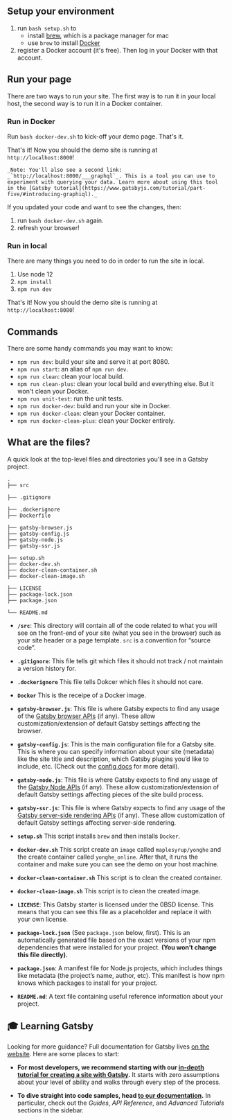 ##  Setup your environment

1. run `bash setup.sh` to
    + install [brew](https://brew.sh/), which is a package manager for mac
    + use `brew` to install [Docker](https://www.docker.com/)
2. register a Docker account (it's free). Then log in your Docker with that account.

## Run your page

There are two ways to run your site. The first way is to run it in your local host, the second way is to run it in a Docker container.

### Run in Docker

Run `bash docker-dev.sh` to kick-off your demo page. That's it.

That's it! Now you should the demo site is running at `http://localhost:8000`!

```
_Note: You'll also see a second link: _`http://localhost:8000/___graphql`_. This is a tool you can use to experiment with querying your data. Learn more about using this tool in the [Gatsby tutorial](https://www.gatsbyjs.com/tutorial/part-five/#introducing-graphiql)._
```

If you updated your code and want to see the changes, then:
1. run `bash docker-dev.sh` again.
2. refresh your browser!

### Run in local

There are many things you need to do in order to run the site in local.

1. Use node 12
2. `npm install`
3. `npm run dev`

That's it! Now you should the demo site is running at `http://localhost:8080`!

## Commands

There are some handy commands you may want to know:

- `npm run dev`: build your site and serve it at port 8080.
- `npm run start`: an alias of `npm run dev`.
- `npm run clean`: clean your local build.
- `npm run clean-plus`: clean your local build and everything else. But it won't clean your Docker.
- `npm run unit-test`: run the unit tests.
- `npm run docker-dev`: build and run your site in Docker.
- `npm run docker-clean`: clean your Docker container.
- `npm run docker-clean-plus`: clean your Docker entirely.

## What are the files?

A quick look at the top-level files and directories you'll see in a Gatsby project.

    .
    ├── src

    ├── .gitignore

    ├── .dockerignore
    ├── Dockerfile

    ├── gatsby-browser.js
    ├── gatsby-config.js
    ├── gatsby-node.js
    ├── gatsby-ssr.js

    ├── setup.sh
    ├── docker-dev.sh
    ├── docker-clean-container.sh
    ├── docker-clean-image.sh

    ├── LICENSE
    ├── package-lock.json
    ├── package.json

    └── README.md

+  **`/src`**: This directory will contain all of the code related to what you will see on the front-end of your site (what you see in the browser) such as your site header or a page template. `src` is a convention for “source code”.

+  **`.gitignore`**: This file tells git which files it should not track / not maintain a version history for.

+ **`.dockerignore`** This file tells Dokcer which files it should not care.
+ **`Docker`** This is the receipe of a Docker image.

+  **`gatsby-browser.js`**: This file is where Gatsby expects to find any usage of the [Gatsby browser APIs](https://www.gatsbyjs.com/docs/browser-apis/) (if any). These allow customization/extension of default Gatsby settings affecting the browser.
+  **`gatsby-config.js`**: This is the main configuration file for a Gatsby site. This is where you can specify information about your site (metadata) like the site title and description, which Gatsby plugins you’d like to include, etc. (Check out the [config docs](https://www.gatsbyjs.com/docs/gatsby-config/) for more detail).
+  **`gatsby-node.js`**: This file is where Gatsby expects to find any usage of the [Gatsby Node APIs](https://www.gatsbyjs.com/docs/node-apis/) (if any). These allow customization/extension of default Gatsby settings affecting pieces of the site build process.
+  **`gatsby-ssr.js`**: This file is where Gatsby expects to find any usage of the [Gatsby server-side rendering APIs](https://www.gatsbyjs.com/docs/ssr-apis/) (if any). These allow customization of default Gatsby settings affecting server-side rendering.

+ **`setup.sh`** This script installs `brew` and then installs `Docker`.
+ **`docker-dev.sh`** This script create an `image` called `maplesyrup/yonghe` and the create container called `yonghe_online`. After that, it runs the container and make sure you can see the demo on your host machine.
+ **`docker-clean-container.sh`** This script is to clean the created container.
+ **`docker-clean-image.sh`** This script is to clean the created image.

+  **`LICENSE`**: This Gatsby starter is licensed under the 0BSD license. This means that you can see this file as a placeholder and replace it with your own license.
+ **`package-lock.json`** (See `package.json` below, first). This is an automatically generated file based on the exact versions of your npm dependencies that were installed for your project. **(You won’t change this file directly).**
+ **`package.json`**: A manifest file for Node.js projects, which includes things like metadata (the project’s name, author, etc). This manifest is how npm knows which packages to install for your project.
+ **`README.md`**: A text file containing useful reference information about your project.

## 🎓 Learning Gatsby

Looking for more guidance? Full documentation for Gatsby lives [on the website](https://www.gatsbyjs.com/). Here are some places to start:

- **For most developers, we recommend starting with our [in-depth tutorial for creating a site with Gatsby](https://www.gatsbyjs.com/tutorial/).** It starts with zero assumptions about your level of ability and walks through every step of the process.

- **To dive straight into code samples, head [to our documentation](https://www.gatsbyjs.com/docs/).** In particular, check out the _Guides_, _API Reference_, and _Advanced Tutorials_ sections in the sidebar.